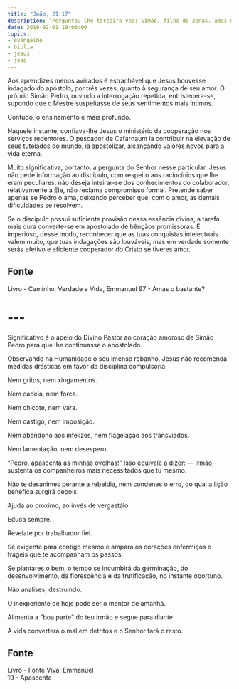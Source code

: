 ```yaml
---
title: "João, 21:17"
description: “Perguntou-lhe terceira vez: Simão, filho de Jonas, amas-me?”
date: 2019-02-01 19:00:00
topics: 
- evangelho
- biblia
- jesus
- joao
---
```


Aos aprendizes menos avisados é estranhável que Jesus houvesse
indagado do apóstolo, por três vezes, quanto à segurança de seu amor. O
próprio Simão Pedro, ouvindo a interrogação repetida, entristecera-se, supondo
que o Mestre suspeitasse de seus sentimentos mais íntimos.

Contudo, o ensinamento é mais profundo.

Naquele instante, confiava-lhe Jesus o ministério da cooperação nos
serviços redentores. O pescador de Cafarnaum ia contribuir na elevação de
seus tutelados do mundo, ia apostolizar, alcançando valores novos para a vida
eterna.

Muito significativa, portanto, a pergunta do Senhor nesse particular. Jesus não
pede informação ao discípulo, com respeito aos raciocínios que lhe eram
peculiares, não deseja inteirar-se dos conhecimentos do colaborador,
relativamente a Ele, não reclama compromisso formal. Pretende saber apenas se
Pedro o ama, deixando perceber que, com o amor, as demais dificuldades se
resolvem. 

Se o discípulo possui suficiente provisão dessa essência divina, a tarefa mais
dura converte-se em apostolado de bênçãos promissoras.  É imperioso, desse modo,
reconhecer que as tuas conquistas intelectuais valem muito, que tuas indagações
são louváveis, mas em verdade somente serás efetivo e eficiente cooperador do
Cristo se tiveres amor.

## Fonte
Livro - Caminho, Verdade e Vida, Emmanuel
97 - Amas o bastante?

# ---

Significativo é o apelo do Divino Pastor ao coração amoroso de Simão
Pedro para que lhe continuasse o apostolado.

Observando na Humanidade o seu imenso rebanho, Jesus não recomenda
medidas drásticas em favor da disciplina compulsória.

Nem gritos, nem xingamentos.

Nem cadeia, nem forca.

Nem chicote, nem vara.

Nem castigo, nem imposição.

Nem abandono aos infelizes, nem flagelação aos transviados.

Nem lamentação, nem desespero.

“Pedro, apascenta as minhas ovelhas!”
Isso equivale a dizer: — Irmão, sustenta os companheiros mais necessitados
que tu mesmo.

Não te desanimes perante a rebeldia, nem condenes o erro, do qual a lição
benéfica surgirá depois.

Ajuda ao próximo, ao invés de vergastá­lo.

Educa sempre.

Revela­te por trabalhador fiel.

Sê exigente para contigo mesmo e ampara os corações enfermiços e frágeis
que te acompanham os passos.

Se plantares o bem, o tempo se incumbirá da germinação, do
desenvolvimento, da florescência e da frutificação, no instante oportuno.

Não analises, destruindo.

O inexperiente de hoje pode ser o mentor de amanhã.

Alimenta a "boa parte" do teu irmão e segue para diante.

A vida converterá o mal em detritos e o Senhor fará o resto.

## Fonte
Livro - Fonte Viva, Emmanuel  
19 - Apascenta

